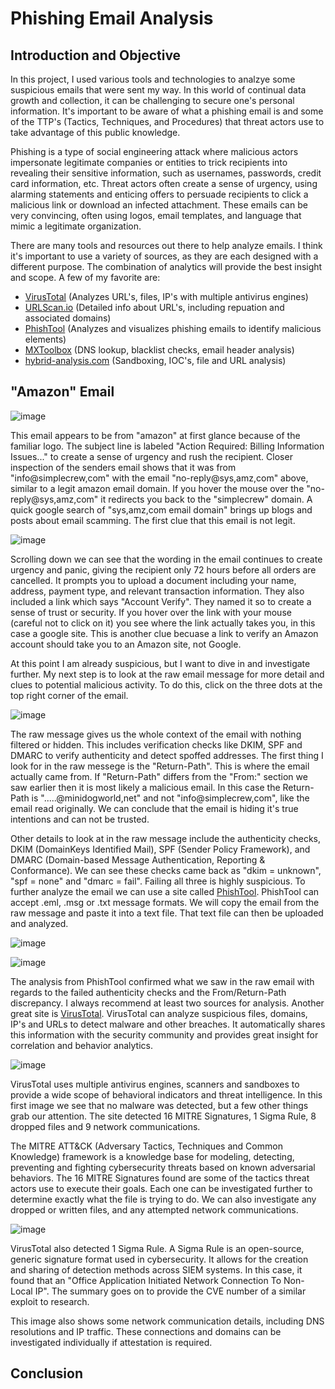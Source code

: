 # Phishing Email Analysis
## Introduction and Objective

In this project, I used various tools and technologies to analzye some suspicious emails that were sent my way. In this world of continual data growth and collection, it can be challenging to secure one's personal information. It's important to be aware of what a phishing email is and some of the TTP's (Tactics, Techniques, and Procedures) that threat actors use to take advantage of this public knowledge.

Phishing is a type of social engineering attack where malicious actors impersonate legitimate companies or entities to trick recipients into revealing their sensitive information, such as usernames, passwords, credit card information, etc. Threat actors often create a sense of urgency, using alarming statements and enticing offers to persuade recipients to click a malicious link or download an infected attachment. These emails can be very convincing, often using logos, email templates, and language that mimic a legitimate organization.

There are many tools and resources out there to help analyze emails. I think it's important to use a variety of sources, as they are each designed with a different purpose. The combination of analytics will provide the best insight and scope. A few of my favorite are:

- [VirusTotal](https://www.virustotal.com/gui/home/upload) (Analyzes URL's, files, IP's with multiple antivirus engines)
- [URLScan.io](https://urlscan.io/) (Detailed info about URL's, including repuation and associated domains)
- [PhishTool](https://www.phishtool.com/) (Analyzes and visualizes phishing emails to identify malicious elements)
- [MXToolbox](https://mxtoolbox.com/) (DNS lookup, blacklist checks, email header analysis)
- [hybrid-analysis.com](https://hybrid-analysis.com/) (Sandboxing, IOC's, file and URL analysis)

## "Amazon" Email

![image](https://github.com/user-attachments/assets/ce7ba3e7-8227-4175-907d-300dc6d870b5)

This email appears to be from "amazon" at first glance because of the familiar logo. The subject line is labeled "Action Required: Billing Information Issues..." to create a sense of urgency and rush the recipient. Closer inspection of the senders email shows that it was from "info@simplecrew,com" with the email "no-reply@sys,amz,com" above, similar to a legit amazon email domain. If you hover the mouse over the "no-reply@sys,amz,com" it redirects you back to the "simplecrew" domain. A quick google search of "sys,amz,com email domain" brings up blogs and posts about email scamming. The first clue that this email is not legit.

![image](https://github.com/user-attachments/assets/6cfe0bfc-f969-481d-b2f2-3c18ac66ecd7)

Scrolling down we can see that the wording in the email continues to create urgency and panic, giving the recipient only 72 hours before all orders are cancelled. It prompts you to upload a document including your name, address, payment type, and relevant transaction information. They also included a link which says "Account Verify". They named it so to create a sense of trust or security. If you hover over the link with your mouse (careful not to click on it) you see where the link actually takes you, in this case a google site. This is another clue becuase a link to verify an Amazon account should take you to an Amazon site, not Google.

At this point I am already suspicious, but I want to dive in and investigate further. My next step is to look at the raw email message for more detail and clues to potential malicious activity. To do this, click on the three dots at the top right corner of the email. 

![image](https://github.com/user-attachments/assets/534db923-b397-4eda-b594-122b557fc341)

The raw message gives us the whole context of the email with nothing filtered or hidden. This includes verification checks like DKIM, SPF and DMARC to verify authenticity and detect spoffed addresses. The first thing I look for in the raw messege is the "Return-Path". This is where the email actually came from. If "Return-Path" differs from the "From:" section we saw earlier then it is most likely a malicious email. In this case the Return-Path is ".....@minidogworld,net" and not "info@simplecrew,com", like the email read originally. We can conclude that the email is hiding it's true intentions and can not be trusted. 

Other details to look at in the raw message include the authenticity checks, DKIM (DomainKeys Identified Mail), SPF (Sender Policy Framework), and DMARC (Domain-based Message Authentication, Reporting & Conformance). We can see these checks came back as "dkim = unknown", "spf = none" and "dmarc = fail". Failing all three is highly suspicious. To further analyze the email we can use a site called [PhishTool](https://www.phishtool.com/). PhishTool can accept .eml, .msg or .txt message formats. We will copy the email from the raw message and paste it into a text file. That text file can then be uploaded and analyzed.

![image](https://github.com/user-attachments/assets/1e951028-3d95-412a-9a61-3c16054a7de5)

![image](https://github.com/user-attachments/assets/69e192a3-ca30-4d20-a8db-070f2ee14ceb)

The analysis from PhishTool confirmed what we saw in the raw email with regards to the failed authenticity checks and the From/Return-Path discrepancy. I always recommend at least two sources for analysis. Another great site is [VirusTotal](https://www.virustotal.com/gui/home/upload). VirusTotal can analyze suspicious files, domains, IP's and URLs to detect malware and other breaches. It automatically shares this information with the security community and provides great insight for correlation and behavior analytics.

![image](https://github.com/user-attachments/assets/4fd5abca-8ad3-4cc4-862c-cba8ff851503)

VirusTotal uses multiple antivirus engines, scanners and sandboxes to provide a wide scope of behavioral indicators and threat intelligence. 
In this first image we see that no malware was detected, but a few other things grab our attention. The site detected 16 MITRE Signatures, 1 Sigma Rule, 8 dropped files and 9 network communications. 

The MITRE ATT&CK (Adversary Tactics, Techniques and Common Knowledge) framework is a knowledge base for modeling, detecting, preventing and fighting cybersecurity threats based on known adversarial behaviors. The 16 MITRE Signatures found are some of the tactics threat actors use to execute their goals. Each one can be investigated further to determine exactly what the file is trying to do. We can also investigate any dropped or written files, and any attempted network communications.

![image](https://github.com/user-attachments/assets/0e0841b6-c5e4-46bf-a0ba-e33d9c052b8c)

VirusTotal also detected 1 Sigma Rule. A Sigma Rule is an open-source, generic signature format used in cybersecurity. It allows for the creation and sharing of detection methods across SIEM systems. In this case, it found that an "Office Application Initiated Network Connection To Non-Local IP". The summary goes on to provide the CVE number of a similar exploit to research. 

This image also shows some network communication details, including DNS resolutions and IP traffic. These connections and domains can be investigated individually if attestation is required.

## Conclusion


